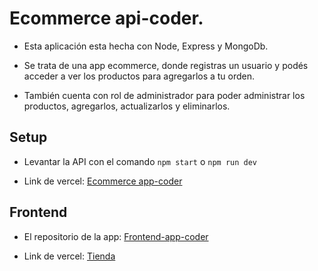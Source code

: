 # Ecommerce api-coder. 

  

- Esta aplicación esta hecha con Node, Express y MongoDb. 

- Se trata de una app ecommerce, donde registras un usuario y podés acceder a ver los productos para agregarlos a tu orden. 

- También cuenta con rol de administrador para poder administrar los productos, agregarlos, actualizarlos y eliminarlos. 

  

## Setup 

  

- Levantar la API con el comando `npm start` o `npm run dev` 

- Link de vercel: [Ecommerce app-coder](https://ecommerce-app-coder.vercel.app/ "Ecommerce app-coder") 

  

  

## Frontend 

- El repositorio de la app: [Frontend-app-coder](https://github.com/GioZulber/frontend-api-coder "Frontend-app-coder") 

- Link de vercel: [Tienda ](https://frontend-api-coder.vercel.app/ "Tienda ") 

